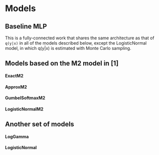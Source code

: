 # Models

## Baseline MLP

This is a fully-connected work that shares the same architecture as that of `q(y|x)` in all of the models described below, except the LogisticNormal model, in which q(y|x) is estimated with Monte Carlo sampling.

## Models based on the M2 model in [1]



#### ExactM2

#### ApproxM2

#### GumbelSoftmaxM2

#### LogisticNormalM2

## Another set of models 

#### LogGamma

#### LogisticNormal



